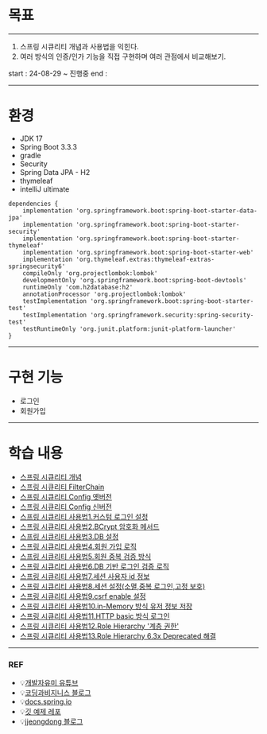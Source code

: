 # 목표

---
1. 스프링 시큐리티 개념과 사용법을 익힌다.
2. 여러 방식의 인증/인가 기능을 직접 구현하며 여러 관점에서 비교해보기.


start : 24-08-29 
~ 진행중
end :

---

# 환경
- JDK 17
- Spring Boot 3.3.3
- gradle
- Security
- Spring Data JPA - H2
- thymeleaf
- intelliJ ultimate
```null
dependencies {
    implementation 'org.springframework.boot:spring-boot-starter-data-jpa'
    implementation 'org.springframework.boot:spring-boot-starter-security'
    implementation 'org.springframework.boot:spring-boot-starter-thymeleaf'
    implementation 'org.springframework.boot:spring-boot-starter-web'
    implementation 'org.thymeleaf.extras:thymeleaf-extras-springsecurity6'
    compileOnly 'org.projectlombok:lombok'
    developmentOnly 'org.springframework.boot:spring-boot-devtools'
    runtimeOnly 'com.h2database:h2'
    annotationProcessor 'org.projectlombok:lombok'
    testImplementation 'org.springframework.boot:spring-boot-starter-test'
    testImplementation 'org.springframework.security:spring-security-test'
    testRuntimeOnly 'org.junit.platform:junit-platform-launcher'
}
```

---
# 구현 기능
- 로그인
- 회원가입 

---
# 학습 내용
- [스프링 시큐리티 개념](info%2Fchp1_concept.md)
- [스프링 시큐리티 FilterChain](info%2Fchp2_SecurityFilterChain.md)
- [스프링 시큐리티 Config 옛버전](info%2Fchp3_manual1.md)
- [스프링 시큐리티 Config 신버전](info%2Fchp4_manual2.md)
- [스프링 시큐리티 사용법1.커스텀 로그인 설정](info%2Fchp4_manual2.md)
- [스프링 시큐리티 사용법2.BCrypt 암호화 메서드](info%2Fchp4_manual2.md)
- [스프링 시큐리티 사용법3.DB 설정](info%2Fchp4_manual2.md)
- [스프링 시큐리티 사용법4.회원 가입 로직](info%2Fchp4_manual2.md)
- [스프링 시큐리티 사용법5.회원 중복 검증 방식](info%2Fchp4_manual2.md)
- [스프링 시큐리티 사용법6.DB 기반 로그인 검증 로직](info%2Fchp4_manual2.md)
- [스프링 시큐리티 사용법7.세션 사용자 id 정보](info%2Fchp4_manual2.md)
- [스프링 시큐리티 사용법8.세션 설정(소멸,중복 로그인,고정 보호)](info%2Fchp4_manual2.md)
- [스프링 시큐리티 사용법9.csrf enable 설정](info%2Fchp4_manual2.md)
- [스프링 시큐리티 사용법10.in-Memory 방식 유저 정보 저장](info%2Fchp4_manual2.md)
- [스프링 시큐리티 사용법11.HTTP basic 방식 로그인](info%2Fchp4_manual2.md)
- [스프링 시큐리티 사용법12.Role Hierarchy '계층 권한'](info%2Fchp4_manual2.md)
- [스프링 시큐리티 사용법13.Role Hierarchy 6.3x Deprecated 해결](info%2Fchp4_manual2.md)
---
### REF
- 💡[개발자유미 유튜브](https://www.youtube.com/watch?v=y0PXQgrkb90&list=PLJkjrxxiBSFCKD9TRKDYn7IE96K2u3C3U&index=1)
- 💡[코딩과비지니스 블로그](https://coding-business.tistory.com/67)
- 💡[docs.spring.io](https://docs.spring.io/spring-security/reference/servlet/architecture.html#servlet-filterchainproxy)
- 💡[깃 예제 레포](https://github.com/jjeongdong/Springboot3_JPA_OAuth2_JWT_AWS)
- 💡[jjeongdong 블로그](https://velog.io/@jjeongdong/Spring-SpringBoot%EC%97%90-Spring-Security-%EC%A0%81%EC%9A%A9)
